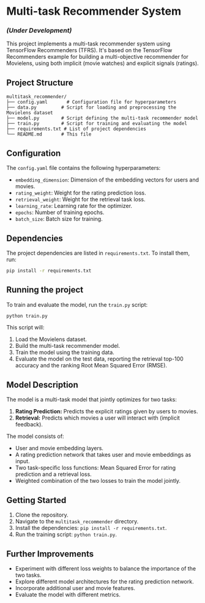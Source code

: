 # Multi-task Recommender System
### ***(Under Development)***

This project implements a multi-task recommender system using TensorFlow Recommenders (TFRS). It's based on the TensorFlow Recommenders example for building a multi-objective recommender for Movielens, using both implicit (movie watches) and explicit signals (ratings).

## Project Structure

```
multitask_recommender/
├── config.yaml       # Configuration file for hyperparameters
├── data.py         # Script for loading and preprocessing the Movielens dataset
├── model.py        # Script defining the multi-task recommender model
├── train.py        # Script for training and evaluating the model
├── requirements.txt # List of project dependencies
└── README.md       # This file
```

## Configuration

The `config.yaml` file contains the following hyperparameters:

- `embedding_dimension`: Dimension of the embedding vectors for users and movies.
- `rating_weight`: Weight for the rating prediction loss.
- `retrieval_weight`: Weight for the retrieval task loss.
- `learning_rate`: Learning rate for the optimizer.
- `epochs`: Number of training epochs.
- `batch_size`: Batch size for training.

## Dependencies

The project dependencies are listed in `requirements.txt`. To install them, run:

```bash
pip install -r requirements.txt
```

## Running the project

To train and evaluate the model, run the `train.py` script:

```bash
python train.py
```

This script will:

1. Load the Movielens dataset.
2. Build the multi-task recommender model.
3. Train the model using the training data.
4. Evaluate the model on the test data, reporting the retrieval top-100 accuracy and the ranking Root Mean Squared Error (RMSE).

## Model Description

The model is a multi-task model that jointly optimizes for two tasks:

1. **Rating Prediction:** Predicts the explicit ratings given by users to movies.
2. **Retrieval:** Predicts which movies a user will interact with (implicit feedback).

The model consists of:

- User and movie embedding layers.
- A rating prediction network that takes user and movie embeddings as input.
- Two task-specific loss functions: Mean Squared Error for rating prediction and a retrieval loss.
- Weighted combination of the two losses to train the model jointly.

## Getting Started

1. Clone the repository.
2. Navigate to the `multitask_recommender` directory.
3. Install the dependencies: `pip install -r requirements.txt`.
4. Run the training script: `python train.py`.

## Further Improvements

- Experiment with different loss weights to balance the importance of the two tasks.
- Explore different model architectures for the rating prediction network.
- Incorporate additional user and movie features.
- Evaluate the model with different metrics.
